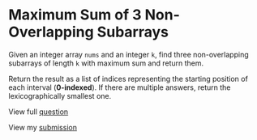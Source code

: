 # **Maximum Sum of 3 Non-Overlapping Subarrays**

Given an integer array `nums` and an integer `k`, find three non-overlapping subarrays of length `k` with maximum sum and return them.

Return the result as a list of indices representing the starting position of each interval (**0-indexed**). If there are multiple answers, return the lexicographically smallest one.

View full [question](https://leetcode.com/problems/maximum-sum-of-3-non-overlapping-subarrays?envType=daily-question&envId=2024-12-28)

View my [submission](https://leetcode.com/problems/maximum-sum-of-3-non-overlapping-subarrays/submissions/1490720986)
